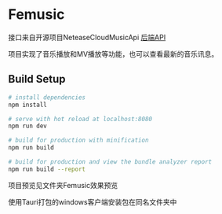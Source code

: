# Femusic

接口来自开源项目NeteaseCloudMusicApi
[后端API](https://github.com/Binaryify/NeteaseCloudMusicApi)

项目实现了音乐播放和MV播放等功能，也可以查看最新的音乐讯息。


## Build Setup

``` bash
# install dependencies
npm install

# serve with hot reload at localhost:8080
npm run dev

# build for production with minification
npm run build

# build for production and view the bundle analyzer report
npm run build --report
```

项目预览见文件夹Femusic效果预览

使用Tauri打包的windows客户端安装包在同名文件夹中
